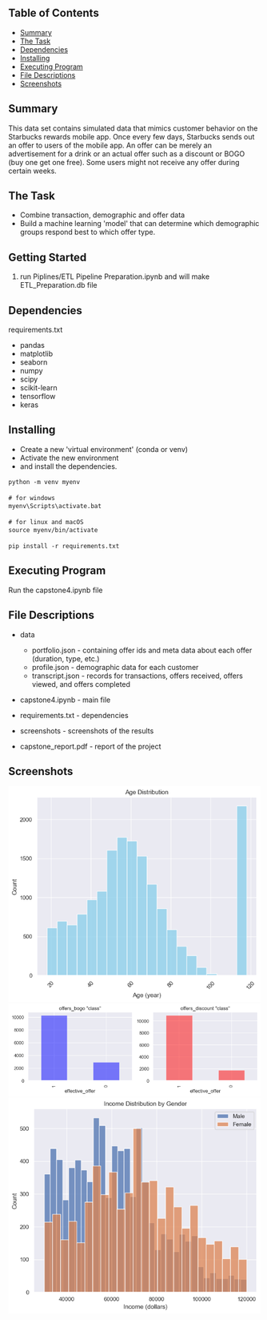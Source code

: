 ## Table of Contents
- [Summary](#summary)
- [The Task](#the-task)
- [Dependencies](#dependencies)
- [Installing](#installing)
- [Executing Program](#executing-program)
- [File Descriptions](#file-descriptions)
- [Screenshots](#screenshots)

## Summary
This data set contains simulated data that mimics customer behavior on the Starbucks rewards mobile app. Once every few days, Starbucks sends out an offer to users of the mobile app. An offer can be merely an advertisement for a drink or an actual offer such as a discount or BOGO (buy one get one free). Some users might not receive any offer during certain weeks. 


## The Task
- Combine transaction, demographic and offer data 
- Build a machine learning 'model' that can determine which demographic groups respond best to which offer type.

## Getting Started
1. run Piplines/ETL Pipeline Preparation.ipynb and will make ETL_Preparation.db file


## Dependencies
requirements.txt

- pandas
- matplotlib
- seaborn
- numpy
- scipy
- scikit-learn
- tensorflow
- keras

## Installing

- Create a new 'virtual environment' (conda or venv) 
- Activate the new environment
- and install the dependencies.

```
python -m venv myenv

# for windows
myenv\Scripts\activate.bat

# for linux and macOS
source myenv/bin/activate

pip install -r requirements.txt
```

## Executing Program
Run the capstone4.ipynb file


## File Descriptions
- data
  - portfolio.json - containing offer ids and meta data about each offer (duration, type, etc.)
  - profile.json - demographic data for each customer
  - transcript.json - records for transactions, offers received, offers viewed, and offers completed


- capstone4.ipynb - main file
- requirements.txt - dependencies
- screenshots - screenshots of the results
- capstone_report.pdf - report of the project


## Screenshots
![alt text](screenshots/age.png)
![alt text](screenshots/class_balance.png)
![alt text](screenshots/gender_income.png)





